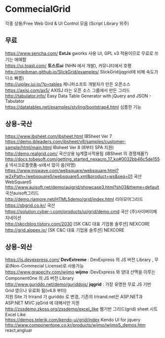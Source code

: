 # CommecialGrid
각종 상용/Free Web Gird & UI Control 모음 (Script Library 위주)

## 무료
https://www.sencha.com/  **ExtJs** gworks 사용 UI, GPL v3 적용이므로 무료로 쓰기는 애매함   
https://ui.toast.com/  **토스트ui** (NHN 에서 개발), 커뮤니티에서 호평   
http://mleibman.github.io/SlickGrid/examples/  SlickGrid(jqgrid에 비해 속도가 다소 빠름)   
http://uiplay.jui.io/?p=tables  제니퍼소프트 개발자가 만든 오픈소스   
https://axisj.com/ax5/  AXISJ 라는 오픈 소스 그룹에서 만든 그리드   
http://tabulator.info/  Easy Data Table Generator with jQuery and JSON - Tabulator    
https://datatables.net/examples/styling/bootstrap4.html  심플한 기능   

## 상용-국산   
https://www.ibsheet.com/ibsheet.html IBSheet Ver 7   
https://demo.ibleaders.com/ibsheet/v8/samples/customer-sample/html/main.html IBsheet Ver 8 (8부터 SPA 지원)
http://demo.realgrid.com/  국산상용 lg계열사적용됨   (IBSheet 의 경쟁제품?)
http://docs.tobesoft.com/getting_started_nexacro_17_ko#0032bb46c5de1554  넥사크로플랫폼-si에서 많이 씀(악명)      
https://www.inswave.com/websquare/websquare.html?w2xPath=/websquare5/websquare5.xml&product=ws&seq=01  국산 WebSquare5   
http://www.auisoft.net/demo/auigrid/showcase3.html?sh03&theme=default  국산auisoft그리드   
http://demo.riamore.net/HTML5demo/grid/index.html  리아모어그리드   
https://sbgrid.co.kr/  국산   
https://solution.cyber-i.com/products/ui/grid/demo.cmd  국산 (주)사이버이메지네이션  
http://skccblog.tistory.com/2030  [SK C&C 대표 기업용 솔루션] NEXCORE   
http://grid.alopex.io/  [SK C&C 대표 기업용 솔루션] NEXCORE   

## 상용-외산
https://js.devexpress.com/  **DevExtreme** : DevExpress 의 JS 버전 Library , 무료(Non-Commecial License)로 사용가능        
https://www.grapecity.com/wijmo   **wijmo** :DevExpress 와 양대 산맥을 이루는 ComponentOne 의 JS 버전 Library        
http://www.guriddo.net/demo/guriddojs/  **jqgrid** : 가장 유명한 무료 JS 기반 Grid 였으나 유료화 됨(v4.8 부터)    
 지원 Site 가 trirand 가 guriddo 로 변경, 기존의 trirand.net은 ASP.NET과 ASP.NET MVC jqGrid 에 대해서만 지원   
http://zssdemo.zkoss.org/zssdemo/excel_like   웹기반 그리드(grid) sheet 시트 Excel Like    
https://demos.telerik.com/kendo-ui/grid/index  Kendo UI for jquery   
http://www.componentone.co.kr/products/wijmo/wijmo5_demos.htm  react,angluar    

